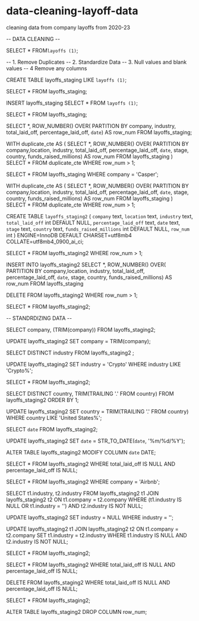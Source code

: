 # data-cleaning-layoff-data
cleaning data from company layoffs from 2020-23

-- DATA CLEANING --

SELECT *
FROM`layoffs (1)`;

-- 1. Remove Duplicates
-- 2. Standardize Data
-- 3. Null values and blank values
-- 4  Remove any columns

CREATE TABLE layoffs_staging 
LIKE `layoffs (1)`;

SELECT *
FROM layoffs_staging;

INSERT layoffs_staging 
SELECT *
FROM `layoffs (1)`;

SELECT *
FROM layoffs_staging;

SELECT *,
ROW_NUMBER() OVER(
PARTITION BY company, industry, total_laid_off, percentage_laid_off, `date`) AS row_num
FROM layoffs_staging;

WITH duplicate_cte AS
(
SELECT *,
ROW_NUMBER() OVER(
PARTITION BY company,location,
industry, total_laid_off, percentage_laid_off, `date`, stage, 
country, funds_raised_millions) AS row_num
FROM layoffs_staging
)
SELECT *
FROM duplicate_cte
WHERE row_num > 1;

SELECT *
FROM layoffs_staging
WHERE company = 'Casper';



WITH duplicate_cte AS
(
SELECT *,
ROW_NUMBER() OVER(
PARTITION BY company,location,
industry, total_laid_off, percentage_laid_off, `date`, stage, 
country, funds_raised_millions) AS row_num
FROM layoffs_staging
)
SELECT *
FROM duplicate_cte
WHERE row_num > 1;

CREATE TABLE `layoffs_staging2` (
  `company` text,
  `location` text,
  `industry` text,
  `total_laid_off` int DEFAULT NULL,
  `percentage_laid_off` text,
  `date` text,
  `stage` text,
  `country` text,
  `funds_raised_millions` int DEFAULT NULL,
  `row_num` int 
) ENGINE=InnoDB DEFAULT CHARSET=utf8mb4 COLLATE=utf8mb4_0900_ai_ci;

SELECT *
FROM layoffs_staging2
WHERE row_num > 1;

INSERT INTO layoffs_staging2
SELECT *,
ROW_NUMBER() OVER(
PARTITION BY company,location,
industry, total_laid_off, percentage_laid_off, `date`, stage, 
country, funds_raised_millions) AS row_num
FROM layoffs_staging


DELETE
FROM layoffs_staging2
WHERE row_num > 1;

SELECT *
FROM layoffs_staging2;


-- STANDRDIZING DATA --

SELECT company, (TRIM(company))
FROM layoffs_staging2;

UPDATE layoffs_staging2
SET company = TRIM(company);

SELECT DISTINCT industry
FROM layoffs_staging2
;

UPDATE layoffs_staging2
SET industry = 'Crypto'
WHERE industry LIKE 'Crypto%';

SELECT *
FROM layoffs_staging2;

SELECT DISTINCT country, TRIM(TRAILING '.' FROM country)
FROM layoffs_staging2
ORDER BY 1;

UPDATE layoffs_staging2
SET country = TRIM(TRAILING '.' FROM country)
WHERE country LIKE 'United States%';

SELECT `date`
FROM layoffs_staging2;

UPDATE layoffs_staging2
SET `date` = STR_TO_DATE(`date`, '%m/%d/%Y');

ALTER TABLE layoffs_staging2
MODIFY COLUMN `date` DATE;

SELECT *
FROM layoffs_staging2
WHERE total_laid_off IS NULL
AND percentage_laid_off IS NULL;

SELECT *
FROM layoffs_staging2
WHERE company = 'Airbnb';

SELECT t1.industry, t2.industry
FROM layoffs_staging2 t1
JOIN layoffs_staging2 t2
	ON t1.company = t2.company
WHERE (t1.industry IS NULL OR t1.industry = '')
AND t2.industry IS NOT NULL;

UPDATE layoffs_staging2
SET industry = NULL 
WHERE industry = '';

UPDATE layoffs_staging2 t1
JOIN layoffs_staging2 t2
	ON t1.company = t2.company
SET t1.industry = t2.industry 
WHERE t1.industry IS NULL
AND t2.industry IS NOT NULL; 

SELECT *
FROM layoffs_staging2;

SELECT *
FROM layoffs_staging2
WHERE total_laid_off IS NULL
AND percentage_laid_off IS NULL;

DELETE
FROM layoffs_staging2
WHERE total_laid_off IS NULL
AND percentage_laid_off IS NULL;

SELECT *
FROM layoffs_staging2;

ALTER TABLE layoffs_staging2
DROP COLUMN row_num;

